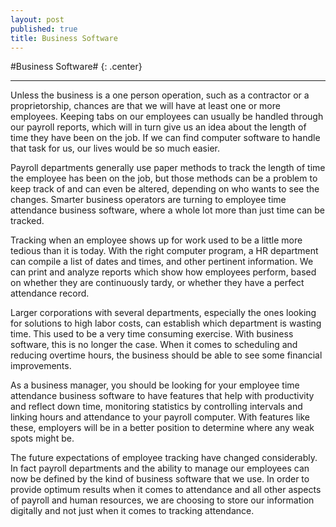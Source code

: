 ```yaml
---
layout: post
published: true
title: Business Software
---
```

#Business Software# {: .center}
***
Unless the business is a one person operation, such as a contractor or a proprietorship, chances are that we will have at least one or more employees. Keeping tabs on our employees can usually be handled through our payroll reports, which will in turn give us an idea about the length of time they have been on the job. If we can find computer software to handle that task for us, our lives would be so much easier.

Payroll departments generally use paper methods to track the length of time the employee has been on the job, but those methods can be a problem to keep track of and can even be altered, depending on who wants to see the changes. Smarter business operators are turning to employee time attendance business software, where a whole lot more than just time can be tracked.

Tracking when an employee shows up for work used to be a little more tedious than it is today. With the right computer program, a HR department can compile a list of dates and times, and other pertinent information. We can print and analyze reports which show how employees perform, based on whether they are continuously tardy, or whether they have a perfect attendance record.

Larger corporations with several departments, especially the ones looking for solutions to high labor costs, can establish which department is wasting time. This used to be a very time consuming exercise. With business software, this is no longer the case. When it comes to scheduling and reducing overtime hours, the business should be able to see some financial improvements.

As a business manager, you should be looking for your employee time attendance business software to have features that help with productivity and reflect down time, monitoring statistics by controlling intervals and linking hours and attendance to your payroll computer. With features like these, employers will be in a better position to determine where any weak spots might be.

The future expectations of employee tracking have changed considerably. In fact payroll departments and the ability to manage our employees can now be defined by the kind of business software that we use. In order to provide optimum results when it comes to attendance and all other aspects of payroll and human resources, we are choosing to store our information digitally and not just when it comes to tracking attendance.
